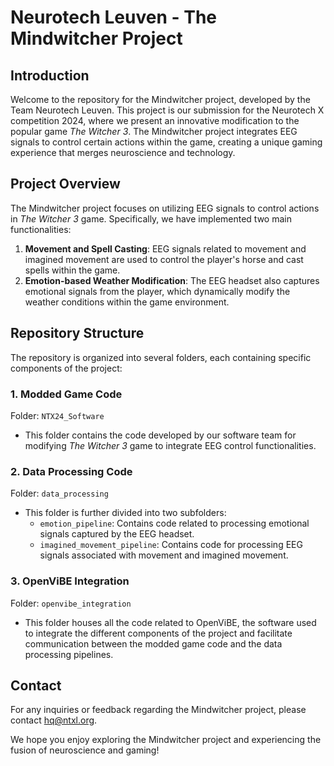# Neurotech Leuven - The Mindwitcher Project

## Introduction
Welcome to the repository for the Mindwitcher project, developed by the Team Neurotech Leuven. This project is our submission for the Neurotech X competition 2024, where we present an innovative modification to the popular game *The Witcher 3*. The Mindwitcher project integrates EEG signals to control certain actions within the game, creating a unique gaming experience that merges neuroscience and technology.

## Project Overview
The Mindwitcher project focuses on utilizing EEG signals to control actions in *The Witcher 3* game. Specifically, we have implemented two main functionalities:
1. **Movement and Spell Casting**: EEG signals related to movement and imagined movement are used to control the player's horse and cast spells within the game.
2. **Emotion-based Weather Modification**: The EEG headset also captures emotional signals from the player, which dynamically modify the weather conditions within the game environment.

## Repository Structure
The repository is organized into several folders, each containing specific components of the project:

### 1. Modded Game Code
Folder: `NTX24_Software`
- This folder contains the code developed by our software team for modifying *The Witcher 3* game to integrate EEG control functionalities.

### 2. Data Processing Code
Folder: `data_processing`
- This folder is further divided into two subfolders:
  - `emotion_pipeline`: Contains code related to processing emotional signals captured by the EEG headset.
  - `imagined_movement_pipeline`: Contains code for processing EEG signals associated with movement and imagined movement.

### 3. OpenViBE Integration
Folder: `openvibe_integration`
- This folder houses all the code related to OpenViBE, the software used to integrate the different components of the project and facilitate communication between the modded game code and the data processing pipelines.

## Contact
For any inquiries or feedback regarding the Mindwitcher project, please contact  hq@ntxl.org.

We hope you enjoy exploring the Mindwitcher project and experiencing the fusion of neuroscience and gaming!
